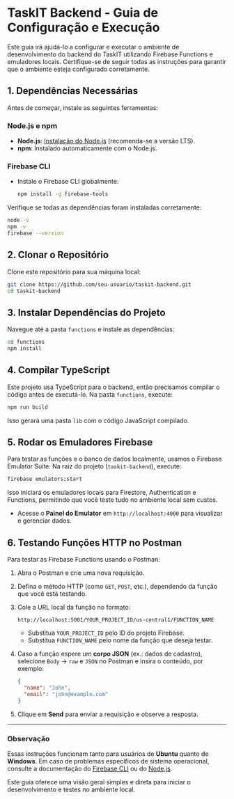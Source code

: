 # TaskIT Backend - Guia de Configuração e Execução

Este guia irá ajudá-lo a configurar e executar o ambiente de desenvolvimento do backend do TaskIT utilizando Firebase Functions e emuladores locais. Certifique-se de seguir todas as instruções para garantir que o ambiente esteja configurado corretamente.

## 1. Dependências Necessárias

Antes de começar, instale as seguintes ferramentas:

### Node.js e npm

- **Node.js**: [Instalação do Node.js](https://nodejs.org/) (recomenda-se a versão LTS).
- **npm**: Instalado automaticamente com o Node.js.

### Firebase CLI

- Instale o Firebase CLI globalmente:
  ```bash
  npm install -g firebase-tools
  ```

Verifique se todas as dependências foram instaladas corretamente:

```bash
node -v
npm -v
firebase --version
```

## 2. Clonar o Repositório

Clone este repositório para sua máquina local:

```bash
git clone https://github.com/seu-usuario/taskit-backend.git
cd taskit-backend
```

## 3. Instalar Dependências do Projeto

Navegue até a pasta `functions` e instale as dependências:

```bash
cd functions
npm install
```

## 4. Compilar TypeScript

Este projeto usa TypeScript para o backend, então precisamos compilar o código antes de executá-lo. Na pasta `functions`, execute:

```bash
npm run build
```

Isso gerará uma pasta `lib` com o código JavaScript compilado.

## 5. Rodar os Emuladores Firebase

Para testar as funções e o banco de dados localmente, usamos o Firebase Emulator Suite. Na raiz do projeto (`taskit-backend`), execute:

```bash
firebase emulators:start
```

Isso iniciará os emuladores locais para Firestore, Authentication e Functions, permitindo que você teste tudo no ambiente local sem custos.

- Acesse o **Painel do Emulator** em `http://localhost:4000` para visualizar e gerenciar dados.

## 6. Testando Funções HTTP no Postman

Para testar as Firebase Functions usando o Postman:

1. Abra o Postman e crie uma nova requisição.
2. Defina o método HTTP (como `GET`, `POST`, etc.), dependendo da função que você está testando.
3. Cole a URL local da função no formato:

   ```
   http://localhost:5001/YOUR_PROJECT_ID/us-central1/FUNCTION_NAME
   ```

   - Substitua `YOUR_PROJECT_ID` pelo ID do projeto Firebase.
   - Substitua `FUNCTION_NAME` pelo nome da função que deseja testar.

4. Caso a função espere um **corpo JSON** (ex.: dados de cadastro), selecione `Body` -> `raw` e `JSON` no Postman e insira o conteúdo, por exemplo:

   ```json
   {
     "name": "John",
     "email": "john@example.com"
   }
   ```

5. Clique em **Send** para enviar a requisição e observe a resposta.

---

### Observação

Essas instruções funcionam tanto para usuários de **Ubuntu** quanto de **Windows**. Em caso de problemas específicos de sistema operacional, consulte a documentação do [Firebase CLI](https://firebase.google.com/docs/cli) ou do [Node.js](https://nodejs.org/).

Este guia oferece uma visão geral simples e direta para iniciar o desenvolvimento e testes no ambiente local.
